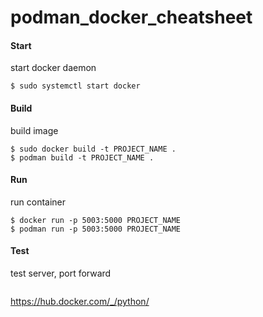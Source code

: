 # podman_docker_cheatsheet


#### Start 
start docker daemon
```
$ sudo systemctl start docker
```

#### Build
build image
```
$ sudo docker build -t PROJECT_NAME .
$ podman build -t PROJECT_NAME .
```

#### Run
run container
```
$ docker run -p 5003:5000 PROJECT_NAME
$ podman run -p 5003:5000 PROJECT_NAME
```

#### Test
test server, port forward
```
```

https://hub.docker.com/_/python/
